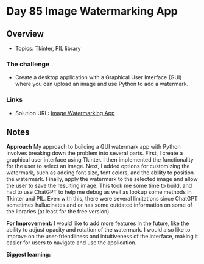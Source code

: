 # Day 85 Image Watermarking App

## Overview

- Topics: Tkinter, PIL library

### The challenge

- Create a desktop application with a Graphical User Interface (GUI) where you can upload an image and use Python to add a watermark.

### Links

- Solution URL: [Image Watermarking App](https://github.com/Mikerniker/100_Days_of_Python/tree/main/Day85)

## Notes
**Approach**
My approach to building a GUI watermark app with Python involves breaking down the problem into several parts. First, I create a graphical user interface using Tkinter. I then implemented the functionality for the user to select an image. Next, I added options for customizing the watermark, such as adding font size, font colors, and the ability to position the watermark. Finally, apply the watermark to the selected image and allow the user to save the resulting image. 
This took me some time to build, and had to use ChatGPT to help me debug as well as lookup some methods in Tkinter and PIL. Even with this, there were several limitations since ChatGPT sometimes hallucinates and or has some outdated information on some of the libraries (at least for the free version). 

**For Improvement:** 
I would like to add more features in the future, like the ability to adjust opacity and rotation of the watermark. I would also like to improve on the user-friendliness and intuitiveness of the interface, making it easier for users to navigate and use the application.

**Biggest learning:**
